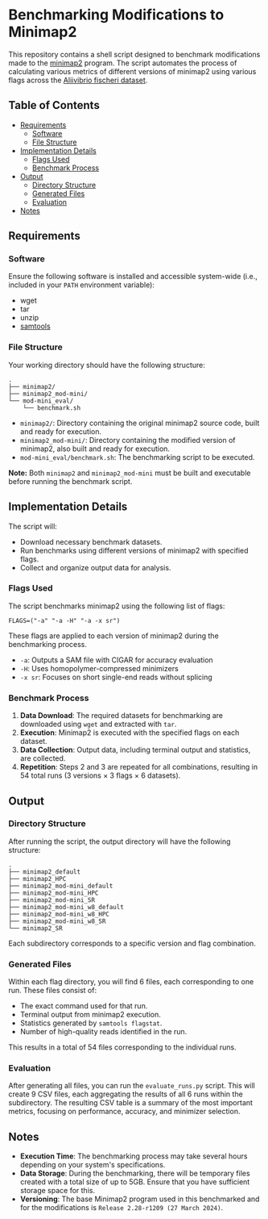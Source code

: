 # Benchmarking Modifications to Minimap2

This repository contains a shell script designed to benchmark modifications made to the [minimap2](https://github.com/lh3/minimap2) program. 
The script automates the process of calculating various metrics of different versions of minimap2 using various flags across the [Aliivibrio fischeri dataset](https://www.ncbi.nlm.nih.gov/bioproject/PRJNA12986/).

## Table of Contents

- [Requirements](#requirements)
  - [Software](#software)
  - [File Structure](#file-structure)
- [Implementation Details](#implementation-details)
  - [Flags Used](#flags-used)
  - [Benchmark Process](#benchmark-process)
- [Output](#output)
  - [Directory Structure](#directory-structure)
  - [Generated Files](#generated-files)
  - [Evaluation](#evaluation)
- [Notes](#notes)

## Requirements

### Software

Ensure the following software is installed and accessible system-wide (i.e., included in your `PATH` environment variable):

- wget
- tar
- unzip
- [samtools](http://www.htslib.org/)

### File Structure

Your working directory should have the following structure:

```
. 
├── minimap2/ 
├── minimap2_mod-mini/ 
└── mod-mini_eval/ 
    └── benchmark.sh
```
    
- `minimap2/`: Directory containing the original minimap2 source code, built and ready for execution.
- `minimap2_mod-mini/`: Directory containing the modified version of minimap2, also built and ready for execution.
- `mod-mini_eval/benchmark.sh`: The benchmarking script to be executed.

**Note:** Both `minimap2` and `minimap2_mod-mini` must be built and executable before running the benchmark script.

## Implementation Details

The script will:

- Download necessary benchmark datasets.
- Run benchmarks using different versions of minimap2 with specified flags.
- Collect and organize output data for analysis.

### Flags Used

The script benchmarks minimap2 using the following list of flags:

    FLAGS=("-a" "-a -H" "-a -x sr")

These flags are applied to each version of minimap2 during the benchmarking process.

- `-a`: Outputs a SAM file with CIGAR for accuracy evaluation
- `-H`: Uses homopolymer-compressed minimizers
- `-x sr`: Focuses on short single-end reads without splicing

### Benchmark Process

1. **Data Download**: The required datasets for benchmarking are downloaded using `wget` and extracted with `tar`.
2. **Execution**: Minimap2 is executed with the specified flags on each dataset.
3. **Data Collection**: Output data, including terminal output and statistics, are collected.
4. **Repetition**: Steps 2 and 3 are repeated for all combinations, resulting in 54 total runs (3 versions × 3 flags × 6 datasets).

## Output

### Directory Structure

After running the script, the output directory will have the following structure:

```
.
├── minimap2_default
├── minimap2_HPC
├── minimap2_mod-mini_default
├── minimap2_mod-mini_HPC
├── minimap2_mod-mini_SR
├── minimap2_mod-mini_w8_default
├── minimap2_mod-mini_w8_HPC
├── minimap2_mod-mini_w8_SR
└── minimap2_SR
```

Each subdirectory corresponds to a specific version and flag combination.

### Generated Files

Within each flag directory, you will find 6 files, each corresponding to one run. These files consist of:

- The exact command used for that run.
- Terminal output from minimap2 execution.
- Statistics generated by `samtools flagstat`.
- Number of high-quality reads identified in the run.

This results in a total of 54 files corresponding to the individual runs.

### Evaluation

After generating all files, you can run the `evaluate_runs.py` script.
This will create 9 CSV files, each aggregating the results of all 6 runs within the subdirectory.
The resulting CSV table is a summary of the most important metrics, focusing on performance, accuracy, and minimizer selection.

## Notes

- **Execution Time**: The benchmarking process may take several hours depending on your system's specifications.
- **Data Storage**: During the benchmarking, there will be temporary files created with a total size of up to 5GB. Ensure that you have sufficient storage space for this.
- **Versioning**: The base Minimap2 program used in this benchmarked and for the modifications is `Release 2.28-r1209 (27 March 2024)`.
